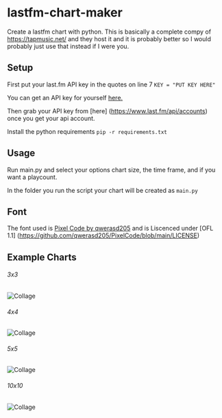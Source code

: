 # lastfm-chart-maker
Create a lastfm chart with python.  This is basically a complete compy of https://tapmusic.net/ and they host it and it is probably better so I would probably just use that instead if I were you.  

## Setup
First put your last.fm API key in the quotes on line 7
```KEY = "PUT KEY HERE"```

You can get an API key for yourself [here.](https://www.last.fm/api/account/create)

Then grab your API key from [here] (https://www.last.fm/api/accounts) once you get your api account.

Install the python requirements
```pip -r requirements.txt```

## Usage

Run main.py and select your options chart size, the time frame, and if you want a playcount.

In the folder you run the script your chart will be created as `main.py`

## Font
The font used is [Pixel Code by qwerasd205](https://github.com/qwerasd205/PixelCode) and is Liscenced under [OFL 1.1] (https://github.com/qwerasd205/PixelCode/blob/main/LICENSE)

## Example Charts

###### 3x3
![Collage](https://user-images.githubusercontent.com/69705324/212221222-3adc1052-576e-461a-ad94-2afd1fa2294f.jpg)

###### 4x4
![Collage](https://user-images.githubusercontent.com/69705324/212221260-7d2f4730-2e17-4282-ba7b-55a432506dd8.jpg)

###### 5x5
![Collage](https://user-images.githubusercontent.com/69705324/212221372-3c791376-1d31-4f6d-ba31-8bfc9b757bdb.jpg)

###### 10x10
![Collage](https://user-images.githubusercontent.com/69705324/212221443-3576f7c0-5e4e-433a-894b-0b1355b31cde.jpg)
